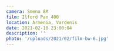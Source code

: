 ```yaml
---
camera: Smena 8M
film: Ilford Pan 400
location: Armenia, Vardenis
date: 2021-02-10 23:00:04
description: ''
photo: '/uploads/2021/02/film-bw-6.jpg'
---
```

